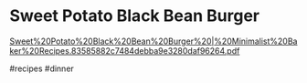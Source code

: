 # Sweet Potato Black Bean Burger
<a href='Sweet%20Potato%20Black%20Bean%20Burger%20|%20Minimalist%20Baker%20Recipes.83585882c7484debba9e3280daf96264.pdf'>Sweet%20Potato%20Black%20Bean%20Burger%20|%20Minimalist%20Baker%20Recipes.83585882c7484debba9e3280daf96264.pdf</a>

#recipes #dinner